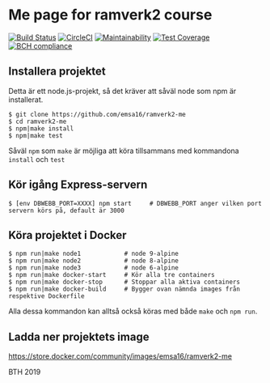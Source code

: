 # Me page for ramverk2 course

[![Build Status](https://travis-ci.org/emsa16/ramverk2-me.svg?branch=master)](https://travis-ci.org/emsa16/ramverk2-me)
[![CircleCI](https://circleci.com/gh/emsa16/ramverk2-me.svg?style=svg)](https://circleci.com/gh/emsa16/ramverk2-me)
[![Maintainability](https://api.codeclimate.com/v1/badges/e01f59ff40dc859e5645/maintainability)](https://codeclimate.com/github/emsa16/ramverk2-me/maintainability)
[![Test Coverage](https://api.codeclimate.com/v1/badges/e01f59ff40dc859e5645/test_coverage)](https://codeclimate.com/github/emsa16/ramverk2-me/test_coverage)
[![BCH compliance](https://bettercodehub.com/edge/badge/emsa16/ramverk2-me?branch=master)](https://bettercodehub.com/)

## Installera projektet
Detta är ett node.js-projekt, så det kräver att såväl node som npm är installerat.

    $ git clone https://github.com/emsa16/ramverk2-me
    $ cd ramverk2-me
    $ npm|make install
    $ npm|make test

Såväl `npm` som `make` är möjliga att köra tillsammans med kommandona `install` och `test`

## Kör igång Express-servern
    $ [env DBWEBB_PORT=XXXX] npm start     # DBWEBB_PORT anger vilken port servern körs på, default är 3000

## Köra projektet i Docker
    $ npm run|make node1            # node 9-alpine
    $ npm run|make node2            # node 8-alpine
    $ npm run|make node3            # node 6-alpine
    $ npm run|make docker-start     # Kör alla tre containers
    $ npm run|make docker-stop      # Stoppar alla aktiva containers
    $ npm run|make docker-build     # Bygger ovan nämnda images från respektive Dockerfile

Alla dessa kommandon kan alltså också köras med både `make` och `npm run`.

## Ladda ner projektets image
https://store.docker.com/community/images/emsa16/ramverk2-me

BTH 2019
